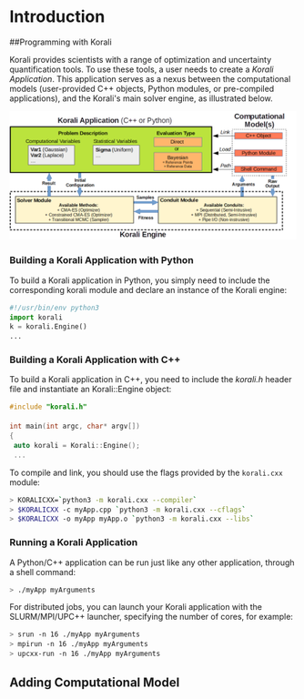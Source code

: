 # Introduction

##Programming with Korali

Korali provides scientists with a range of optimization and uncertainty quantification tools. To use these tools, a user needs to create a *Korali Application*. This application serves as a nexus between the computational models (user-provided C++ objects, Python modules, or pre-compiled applications), and the Korali's main solver engine, as illustrated below.

![](modules.png)

### Building a Korali Application with Python

To build a Korali application in Python, you simply need to include the corresponding korali module and declare an instance of the Korali engine:

```python
#!/usr/bin/env python3
import korali
k = korali.Engine()
...
```

### Building a Korali Application with C++

To build a Korali application in C++, you need to include the *korali.h* header file and instantiate an Korali::Engine object:

```c++
#include "korali.h"

int main(int argc, char* argv[])
{
 auto korali = Korali::Engine();
 ...
```

To compile and link, you should use the flags provided by the ```korali.cxx``` module:
```bash
> KORALICXX=`python3 -m korali.cxx --compiler`
> $KORALICXX -c myApp.cpp `python3 -m korali.cxx --cflags`
> $KORALICXX -o myApp myApp.o `python3 -m korali.cxx --libs`
```

### Running a Korali Application

A Python/C++ application can be run just like any other application, through a shell command:

```bash
> ./myApp myArguments
```

For distributed jobs, you can launch your Korali application with the SLURM/MPI/UPC++ launcher, specifying the number of cores, for example:

```bash
> srun -n 16 ./myApp myArguments
> mpirun -n 16 ./myApp myArguments
> upcxx-run -n 16 ./myApp myArguments
```

## Adding Computational Model